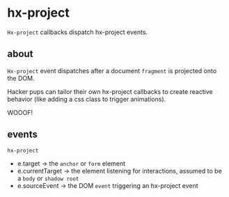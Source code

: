 # hx-project

`Hx-project` callbacks dispatch hx-project events.

## about

`Hx-project` event dispatches after a document `fragment` is projected onto the DOM.

Hacker pups can tailor their own hx-project callbacks to create reactive behavior (like adding a css class to trigger animations).

WOOOF!

## events

`hx-project`

- e.target -> the `anchor` or `form` element
- e.currentTarget -> the element listening for interactions, assumed to be a `body` or `shadow root`
- e.sourceEvent -> the DOM `event` triggering an hx-project event
